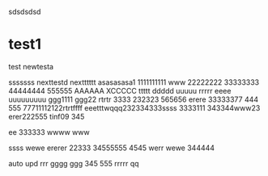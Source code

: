 
sdsdsdsd

# test1
test
newtesta

sssssss
nexttestd
nextttttt
asasasasa1
1111111111
www
22222222
33333333
44444444
555555
AAAAAA
XCCCCC
ttttt
ddddd
uuuuu
rrrrr
eeee
uuuuuuuuu
ggg1111
ggg22
rtrtr
3333
232323
565656
erere
33333377
444
555
77711112122rtrtffff
eeetttwqqq232334333ssss
3333111
343344www23 
erer222555
tinf09
345


ee
333333
wwww
www

ssss
wewe
ererer
22333
34555555
4545
werr
wewe
344444

auto upd
rrr
gggg
ggg
345
555
rrrrr
qq
